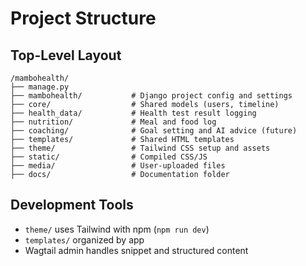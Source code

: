 
# Project Structure

## Top-Level Layout
```
/mambohealth/
├── manage.py
├── mambohealth/           # Django project config and settings
├── core/                  # Shared models (users, timeline)
├── health_data/           # Health test result logging
├── nutrition/             # Meal and food log
├── coaching/              # Goal setting and AI advice (future)
├── templates/             # Shared HTML templates
├── theme/                 # Tailwind CSS setup and assets
├── static/                # Compiled CSS/JS
├── media/                 # User-uploaded files
├── docs/                  # Documentation folder
```

## Development Tools
- `theme/` uses Tailwind with npm (`npm run dev`)
- `templates/` organized by app
- Wagtail admin handles snippet and structured content
    